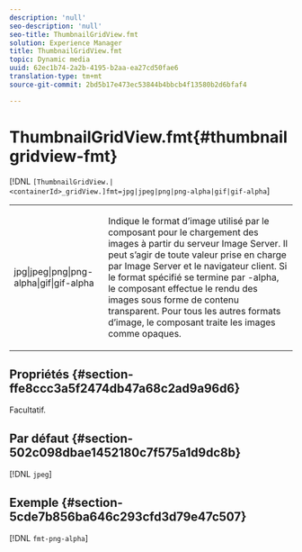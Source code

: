 ```yaml
---
description: 'null'
seo-description: 'null'
seo-title: ThumbnailGridView.fmt
solution: Experience Manager
title: ThumbnailGridView.fmt
topic: Dynamic media
uuid: 62ec1b74-2a2b-4195-b2aa-ea27cd50fae6
translation-type: tm+mt
source-git-commit: 2bd5b17e473ec53844b4bbcb4f13580b2d6bfaf4

---
```



# ThumbnailGridView.fmt{#thumbnailgridview-fmt}

[!DNL `[ThumbnailGridView.|<containerId>_gridView.]fmt=jpg|jpeg|png|png-alpha|gif|gif-alpha`]

<table id="table_4620F51BD77149FDB68F1FBECC443801"> 
 <tbody> 
  <tr> 
   <td> <p> <span class="codeph"> jpg|jpeg|png|png-alpha|gif|gif-alpha</span> </p> </td> 
   <td> <p>Indique le format d’image utilisé par le composant pour le chargement des images à partir du serveur Image Server. Il peut s’agir de toute valeur prise en charge par Image Server et le navigateur client. Si le format spécifié se termine par <span class="codeph"> -alpha</span>, le composant effectue le rendu des images sous forme de contenu transparent. Pour tous les autres formats d’image, le composant traite les images comme opaques. </p> </td> 
  </tr> 
 </tbody> 
</table>

## Propriétés {#section-ffe8ccc3a5f2474db47a68c2ad9a96d6}

Facultatif.

## Par défaut {#section-502c098dbae1452180c7f575a1d9dc8b}

[!DNL `jpeg`]

## Exemple {#section-5cde7b856ba646c293cfd3d79e47c507}

[!DNL `fmt-png-alpha`]
